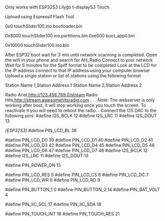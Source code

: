 Only works with ESP32S3 Lilygo t-displayS3 Touch

Upload using Espressif Flash Tool

0x0 touchSlider100.ino.bootloader.bin

0x8000 touchSlider100.ino.partitions.bin
0xe000 boot_app0.bin

0x10000 touchSlider100.ino.bin

After ESP32 boot wait for 3 min until network scanning is completed.
Open the wifi in your phone and search for AH_Radio
Connect to your network
Wait for 5 minutes for the Spiff format to be completed
Look at the LCD for the IP address
connect to that IP address using your computer browser
Upload a single station or list of stations using the following format

Station Name 1,Station Address 1
Station Name 2,Station Address 2

Radio Ariel,http://123.456.789.0/stream
Radio Hits,http://stream.awesomehitsradio.com
.
.
.
Note: The webserver is only working after boot, 
it will stop working once you touch the screen. 
To reactivate it you will need to reboot the radio.
.
Connect the I2S DAC to the following pins:
#define I2S_BCLK 12
#define I2S_LRC 11
#define I2S_DOUT 13


/*ESP32S3*/
#define PIN_LCD_BL 38

#define PIN_LCD_D0 39
#define PIN_LCD_D1 40
#define PIN_LCD_D2 41
#define PIN_LCD_D3 42
#define PIN_LCD_D4 45
#define PIN_LCD_D5 46
#define PIN_LCD_D6 47
#define PIN_LCD_D7 48
#define I2S_BCLK 12
#define I2S_LRC 11
#define I2S_DOUT 13

#define PIN_POWER_ON 15

#define PIN_LCD_RES 5
#define PIN_LCD_CS 6
#define PIN_LCD_DC 7
#define PIN_LCD_WR 8
#define PIN_LCD_RD 9

#define PIN_BUTTON_1 0
#define PIN_BUTTON_2 14
#define PIN_BAT_VOLT 4

#define PIN_IIC_SCL 17
#define PIN_IIC_SDA 18

#define PIN_TOUCH_INT 16
#define PIN_TOUCH_RES 21

